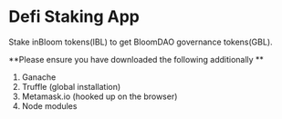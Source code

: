 # Defi Staking App

Stake inBloom tokens(IBL) to get BloomDAO governance tokens(GBL). 

**Please ensure you have downloaded the following additionally **

1. Ganache
2. Truffle (global installation)
3. Metamask.io (hooked up on the browser)
4. Node modules
